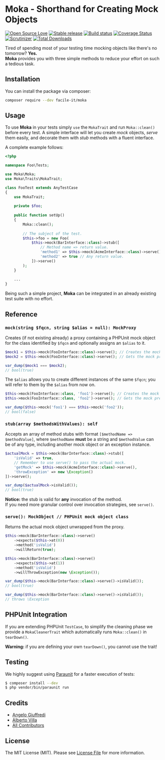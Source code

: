 # Moka - Shorthand for Creating Mock Objects

[![Open Source Love](https://badges.frapsoft.com/os/mit/mit.svg?v=102)](https://github.com/ellerbrock/open-source-badge/)
[![Stable release][Last stable image]][Packagist link]
[![Build status][Master build image]][Master build link]
[![Coverage Status][Master coverage image]][Master scrutinizer link]
[![Scrutinizer][Master scrutinizer image]][Master scrutinizer link]
[![Total Downloads](https://img.shields.io/packagist/dt/facile-it/moka.svg?style=flat-square)](https://packagist.org/packages/facile-it/moka)

Tired of spending most of your testing time mocking objects like there's no tomorrow? **Yes.**  
**Moka** provides you with three simple methods to reduce your effort on such a tedious task.

## Installation

You can install the package via composer:

```bash
composer require --dev facile-it/moka
```

## Usage

To use **Moka** in your tests simply `use` the `MokaTrait` and run `Moka::clean()` before every test. A simple interface will let you create *mock* objects, *serve* them easily, and decorate them with *stub* methods with a fluent interface.

A complete example follows:

```php
<?php

namespace Foo\Tests;

use Moka\Moka;
use Moka\Traits\MokaTrait;

class FooTest extends AnyTestCase
{
    use MokaTrait;
    
    private $foo;
    
    public function setUp()
    {
        Moka::clean();
        
        // The subject of the test.
        $this->foo = new Foo(
            $this->mock(BarInterface::class)->stub([
                // Method name => return value.
                'method1' => $this->mock(AcmeInterface::class)->serve(),
                'method2' => true // Any return value.
            ])->serve()
        );
    }
    
    ...
}
```

Being such a simple project, **Moka** can be integrated in an already existing test suite with no effort.

## Reference

### `mock(string $fqcn, string $alias = null): MockProxy`

Creates (if not existing already) a proxy containing a PHPUnit mock object for the class identified by `$fqcn` and optionally assigns an `$alias` to it.

```php
$mock1 = $this->mock(FooInterface::class)->serve(); // Creates the mock for FooInterface.
$mock2 = $this->mock(FooInterface::class)->serve(); // Gets the mock previously created.

var_dump($mock1 === $mock2);
// bool(true)
```

The `$alias` allows you to create different instances of the same `$fqcn`; you will refer to them by the `$alias` from now on.

```php
$this->mock(FooInterface::class, 'foo1')->serve(); // Creates the mock for FooInterface.
$this->mock(FooInterface::class, 'foo2')->serve(); // Gets the mock previously created.

var_dump($this->mock('foo1') === $this->mock('foo2'));
// bool(false)
```

### `stub(array $methodsWithValues): self`

Accepts an array of method stubs with format `[$methodName => $methodValue]`, where `$methodName` **must** be a string and `$methodValue` can be of any type, including another mock object or an exception instance.

```php
$actualMock = $this->mock(BarInterface::class)->stub([
    'isValid' => true,
    // Remember to use serve() to pass the actual mock.
    'getMock' => $this->mock(AcmeInterface::class)->serve(),
    'throwException' => new \Exception()
])->serve();

var_dump($actualMock->isValid());
// bool(true)
```

**Notice:** the stub is valid for **any** invocation of the method.  
If you need more granular control over invocation strategies, see `serve()`.

### `serve(): MockObject // PHPUnit mock object class`

Returns the actual mock object unwrapped from the proxy.

```php
$this->mock(BarInterface::class)->serve()
    ->expects($this->at(0))
    ->method('isValid')
    ->willReturn(true);

$this->mock(BarInterface::class)->serve()
    ->expects($this->at(1))
    ->method('isValid')
    ->willThrowException(new \Exception());

var_dump($this->mock(BarInterface::class)->serve()->isValid());
// bool(true)

var_dump($this->mock(BarInterface::class)->serve()->isValid());
// throws \Exception
```

## PHPUnit Integration

If you are extending PHPUnit `TestCase`, to simplify the cleaning phase we provide a `MokaCleanerTrait` which automatically runs `Moka::clean()` in `tearDown()`.
  
**Warning:** if you are defining your own `tearDown()`, you cannot use the trait! 
<!---
## Changelog

Please see [CHANGELOG](CHANGELOG.md) for more information what has changed recently.
-->
## Testing

We highly suggest using [Paraunit](https://github.com/facile-it/paraunit) for a faster execution of tests:

``` bash
$ composer install --dev
$ php vendor/bin/paraunit run
```
<!---
## Contributing

Please see [CONTRIBUTING](CONTRIBUTING.md) for details.
-->
## Credits

- [Angelo Giuffredi](https://github.com/giuffre)
- [Alberto Villa](https://github.com/xzhavilla)
- [All Contributors](../../contributors)

## License

The MIT License (MIT). Please see [License File](LICENSE) for more information.

[Last stable image]: https://poser.pugx.org/facile-it/moka/version.svg
[Last unstable image]: https://poser.pugx.org/facile-it/moka/v/unstable.svg
[Master build image]: https://travis-ci.org/facile-it/moka.svg
[Master scrutinizer image]: https://scrutinizer-ci.com/g/facile-it/moka/badges/quality-score.png?b=master
[Master coverage image]: https://scrutinizer-ci.com/g/facile-it/moka/badges/coverage.png?b=master

[Packagist link]: https://packagist.org/packages/facile-it/moka
[Master build link]: https://travis-ci.org/facile-it/moka
[Master scrutinizer link]: https://scrutinizer-ci.com/g/facile-it/moka/?branch=master

